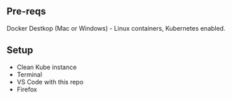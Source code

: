 
## Pre-reqs

Docker Destkop (Mac or Windows) - Linux containers, Kubernetes enabled.

## Setup

- Clean Kube instance
- Terminal
- VS Code with this repo
- Firefox
